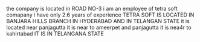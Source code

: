 
the company is located in ROAD NO-3
i am an employee of tetra soft comapany
i have only 2.6 years of experience 
TETRA SOFT IS LOCATED IN BANJARA HILLS BRANCH IN HYDERABAD AND IN TELANGAN STATE 
it is located near panjagutta
it is near to ameerpet and panjagutta
it is nea4r to kahirtabad
IT IS IN TELANGANA STATE

